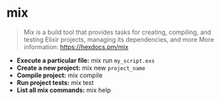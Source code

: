 # mix
> Mix is a build tool that provides tasks for creating, compiling, and testing Elixir projects, managing its dependencies, and more
> More information: <https://hexdocs.pm/mix>
- **Execute a particular file:**
mix run `my_script.exs`
- **Create a new project:**
mix new `project_name`
- **Compile project:**
mix compile
- **Run project tests:**
mix test
- **List all mix commands:**
mix help
